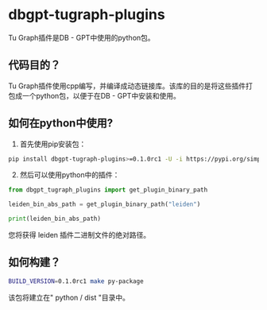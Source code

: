# dbgpt-tugraph-plugins

Tu Graph插件是DB - GPT中使用的python包。

## 代码目的？

Tu Graph插件使用cpp编写，并编译成动态链接库。该库的目的是将这些插件打包成一个python包，以便于在DB - GPT中安装和使用。


## 如何在python中使用?

1. 首先使用pip安装包：

```bash
pip install dbgpt-tugraph-plugins>=0.1.0rc1 -U -i https://pypi.org/simple
```

2. 然后可以使用python中的插件：

```python
from dbgpt_tugraph_plugins import get_plugin_binary_path

leiden_bin_abs_path = get_plugin_binary_path("leiden") 

print(leiden_bin_abs_path)
```

您将获得 leiden 插件二进制文件的绝对路径。


## 如何构建？

```bash
BUILD_VERSION=0.1.0rc1 make py-package
```

该包将建立在" python / dist "目录中。
